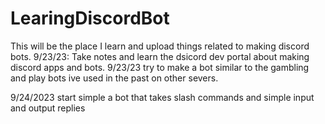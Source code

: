 # LearingDiscordBot
This will be the place I learn and upload things related to making discord bots.
9/23/23: Take notes and learn the dsicord dev portal about making discord apps and bots.
9/23/23 try to make a bot similar to the gambling and play bots ive used in the past on other severs.

9/24/2023 start simple a bot that takes slash commands and simple input and output replies
